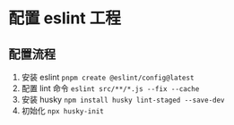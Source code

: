 # 配置 eslint 工程

## 配置流程

1. 安装 eslint `pnpm create @eslint/config@latest`
2. 配置 lint 命令 `eslint src/**/*.js --fix --cache`
3. 安装 husky `npm install husky lint-staged --save-dev`
4. 初始化 `npx husky-init`
